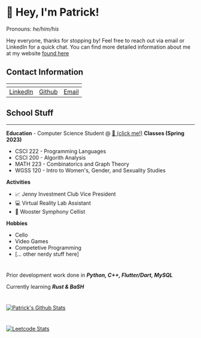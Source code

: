 # 👋 Hey, I'm Patrick!
Pronouns: *he/him/his*

Hey everyone, thanks for stopping by! Feel free to reach out via email or LinkedIn for a quick chat. You can find more detailed information about me at my website [found here](https://patrick-may.github.io)

## Contact Information
| <!-- --> | <!-- --> | <!-- --> |
| --- | --- | --- |
| [LinkedIn](https://www.linkedin.com/in/patrick-may-woo/) | [Github](https://www.github.com/patrick-may) | [Email](mailto:pmay24@wooster.edu) |

## School Stuff
---

**Education** - Computer Science Student @ [🐄 (click me!)](https://wooster.edu/) 
**Classes (Spring 2023)**  
 - CSCI 222 - Programming Languages
 - CSCI 200 - Algorith Analysis 
 - MATH 223 - Combinatorics and Graph Theory 
 - WGSS 120 - Intro to Women's, Gender, and Sexuality Studies 

**Activities** 
 - 📈 Jenny Investment Club Vice President 
 - 💻 Virtual Reality Lab Assistant
 - 🎵 Wooster Symphony Cellist

**Hobbies** 
 - Cello 
 - Video Games 
 - Competetive Programming 
 - [... other nerdy stuff here] 

#

Prior development work done in ***Python, C++, Flutter/Dart, MySQL***

Currently learning ***Rust & BaSH***
 
#
[![Patrick's Github Stats](https://github-readme-stats.vercel.app/api?username=patrick-may)](https://github.com/anuraghazra/github-readme-stats)


# 
[![Leetcode Stats](https://leetcard.jacoblin.cool/SnappyBoye)](https://leetcode.com/SnappyBoye)


